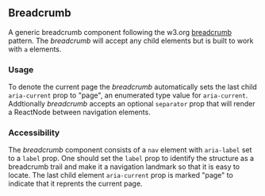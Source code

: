 ## Breadcrumb
A generic breadcrumb component following the w3.org [breadcrumb](https://www.w3.org/TR/2017/NOTE-wai-aria-practices-1.1-20171214/examples/breadcrumb/index.html) pattern. The *breadcrumb* will accept any child elements but is built to work with `a` elements.

### Usage
To denote the current page the *breadcrumb* automatically sets the last child `aria-current` prop to "page", an enumerated type value for `aria-current`. Addtionally *breadcrumb* accepts an optional `separator` prop that will render a ReactNode between navigation elements.

### Accessibility
The *breadcrumb* component consists of a `nav` element with `aria-label` set to a `label` prop. One should set the `label` prop to identify the structure as a breadcrumb trail and make it a navigation landmark so that it is easy to locate. The last child element `aria-current` prop is marked "page" to indicate that it reprents the current page.